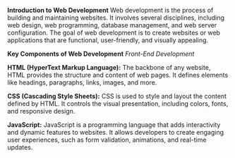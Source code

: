 **Introduction to Web Development**
Web development is the process of building and maintaining websites. It involves several disciplines, including web design, web programming, database management, and web server configuration. The goal of web development is to create websites or web applications that are functional, user-friendly, and visually appealing.

**Key Components of Web Development**
*Front-End Development*

**HTML (HyperText Markup Language):** The backbone of any website, HTML provides the structure and content of web pages. It defines elements like headings, paragraphs, links, images, and more.

**CSS (Cascading Style Sheets):** CSS is used to style and layout the content defined by HTML. It controls the visual presentation, including colors, fonts, and responsive design.

**JavaScript:** JavaScript is a programming language that adds interactivity and dynamic features to websites. It allows developers to create engaging user experiences, such as form validation, animations, and real-time updates.
